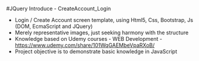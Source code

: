 #JQuery Introduce - CreateAccount_Login

- Login / Create Account screen template, using Html5, Css, Bootstrap, Js (DOM, EcmaScript and JQuery)
- Merely representative images, just seeking harmony with the structure
- Knowledge based on Udemy courses - WEB Development - https://www.udemy.com/share/101WqGAEMbeVpaRXoB/
- Project objective is to demonstrate basic knowledge in JavaScript
